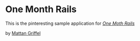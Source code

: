 # One Month Rails

This is the pinteresting sample application for
[*One Moth Rails*](http://onemonthrails.com)

by [Mattan Griffel](http://mattangriffel.com)